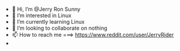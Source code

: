 - 👋 Hi, I’m @Jerry Ron Sunny
- 👀 I’m interested in Linux
- 🌱 I’m currently learning Linux
- 💞️ I’m looking to collaborate on nothing
- 📫 How to reach me ===> https://www.reddit.com/user/JerryRider
-                        

<!---
jerrygoodboi/jerrygoodboi is a ✨ special ✨ repository because its `README.md` (this file) appears on your GitHub profile.
You can click the Preview link to take a look at your changes.
--->
